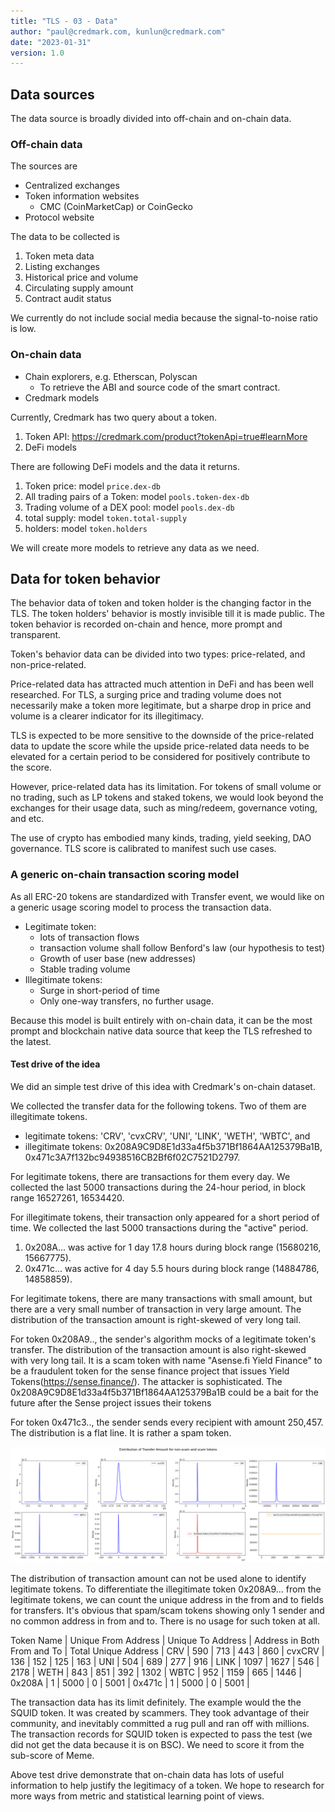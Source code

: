 ```yaml
---
title: "TLS - 03 - Data"
author: "paul@credmark.com, kunlun@credmark.com"
date: "2023-01-31"
version: 1.0
---
```


## Data sources

The data source is broadly divided into off-chain and on-chain data.

### Off-chain data

The sources are

- Centralized exchanges
- Token information websites
    + CMC (CoinMarketCap) or CoinGecko
- Protocol website

The data to be collected is

1. Token meta data
2. Listing exchanges
3. Historical price and volume
4. Circulating supply amount
5. Contract audit status

We currently do not include social media because the signal-to-noise ratio is low.

### On-chain data

- Chain explorers, e.g. Etherscan, Polyscan
    + To retrieve the ABI and source code of the smart contract.
- Credmark models

Currently, Credmark has two query about a token.

1. Token API: https://credmark.com/product?tokenApi=true#learnMore
2. DeFi models

There are following DeFi models and the data it returns.

1. Token price: model `price.dex-db`
2. All trading pairs of a Token: model `pools.token-dex-db`
3. Trading volume of a DEX pool: model `pools.dex-db`
4. total supply: model `token.total-supply`
5. holders: model `token.holders`

We will create more models to retrieve any data as we need.

## Data for token behavior

The behavior data of token and token holder is the changing factor in the TLS. The token holders' behavior is mostly invisible till it is made public. The token behavior is recorded on-chain and hence, more prompt and transparent.

Token's behavior data can be divided into two types: price-related, and non-price-related.

Price-related data has attracted much attention in DeFi and has been well researched. For TLS, a surging price and trading volume does not necessarily make a token more legitimate, but a sharpe drop in price and volume is a clearer indicator for its illegitimacy.

TLS is expected to be more sensitive to the downside of the price-related data to update the score while the upside price-related data needs to be elevated for a certain period to be considered for positively contribute to the score.

However, price-related data has its limitation. For tokens of small volume or no trading, such as LP tokens and staked tokens, we would look beyond the exchanges for their usage data, such as ming/redeem, governance voting, and etc.

The use of crypto has embodied many kinds, trading, yield seeking, DAO governance. TLS score is calibrated to manifest such use cases.

### A generic on-chain transaction scoring model

As all ERC-20 tokens are standardized with Transfer event, we would like on a generic usage scoring model to process the transaction data.

- Legitimate token:
    + lots of transaction flows
    + transaction volume shall follow Benford's law (our hypothesis to test)
    + Growth of user base (new addresses)
    + Stable trading volume
- Illegitimate tokens:
    + Surge in short-period of time
    + Only one-way transfers, no further usage.

Because this model is built entirely with on-chain data, it can be the most prompt and blockchain native data source that keep the TLS refreshed to the latest.

#### Test drive of the idea

We did an simple test drive of this idea with Credmark's on-chain dataset.

We collected the transfer data for the following tokens. Two of them are illegitimate tokens.

- legitimate tokens: 'CRV', 'cvxCRV', 'UNI', 'LINK', 'WETH', 'WBTC', and
- illegitimate tokens: 0x208A9C9D8E1d33a4f5b371Bf1864AA125379Ba1B, 0x471c3A7f132bc94938516CB2Bf6f02C7521D2797.

For legitimate tokens, there are transactions for them every day. We collected the last 5000 transactions during the 24-hour period, in block range 16527261, 16534420.

For illegitimate tokens, their transaction only appeared for a short period of time. We collected the last 5000 transactions during the "active" period.
1. 0x208A... was active for 1 day 17.8 hours during block range (15680216, 15667775).
2. 0x471c... was active for 4 day 5.5 hours during block range (14884786, 14858859).

For legitimate tokens, there are many transactions with small amount, but there are a very small number of transaction in very large amount. The distribution of the transaction amount is right-skewed of very long tail.

For token 0x208A9.., the sender's algorithm mocks of a legitimate token's transfer. The distribution of the transaction amount is also right-skewed with very long tail. It is a scam token with name "Asense.fi Yield Finance" to be a fraudulent token for the sense finance project that issues Yield Tokens(https://sense.finance/). The attacker is sophisticated. The 0x208A9C9D8E1d33a4f5b371Bf1864AA125379Ba1B could be a bait for the future after the Sense project issues their tokens

For token 0x471c3.., the sender sends every recipient with amount 250,457. The distribution is a flat line. It is rather a spam token.

![](distribution-token-transfer.png)

The distribution of transaction amount can not be used alone to identify legitimate tokens. To differentiate the illegitimate token 0x208A9... from the legitimate tokens, we can count the unique address in the from and to fields for transfers. It's obvious that spam/scam tokens showing only 1 sender and no common address in from and to. There is no usage for such token at all.

Token Name | Unique From Address | Unique To Address | Address in Both From and To | Total Unique Address |
CRV        | 590                 | 713               | 443                         | 860                  |
cvxCRV     | 136                 | 152               | 125                         | 163                  |
UNI        | 504                 | 689               | 277                         | 916                  |
LINK       | 1097                | 1627              | 546                         | 2178                 |
WETH       | 843                 | 851               | 392                         | 1302                 |
WBTC       | 952                 | 1159              | 665                         | 1446                 |
0x208A     | 1                   | 5000              | 0                           | 5001                 |
0x471c     | 1                   | 5000              | 0                           | 5001                 |

The transaction data has its limit definitely. The example would the the SQUID token. It was created by scammers. They took advantage of their community, and inevitably committed a rug pull and ran off with millions. The transaction records for SQUID token is expected to pass the test (we did not get the data because it is on BSC). We need to score it from the sub-score of Meme.

Above test drive demonstrate that on-chain data has lots of useful information to help justify the legitimacy of a token. We hope to research for more ways from metric and statistical learning point of views.